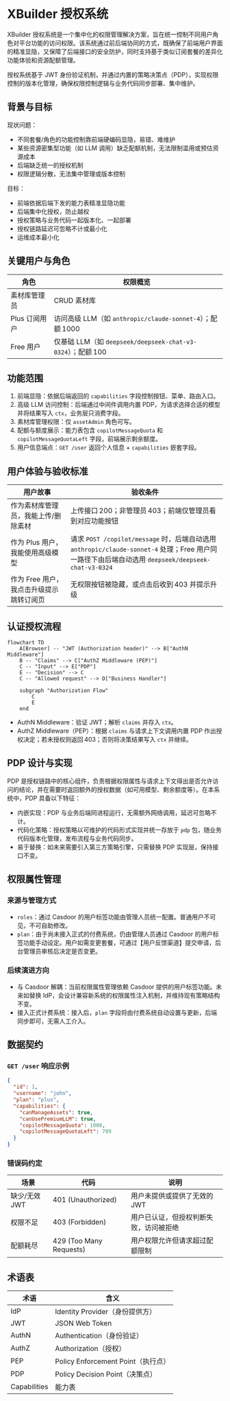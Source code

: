 # XBuilder 授权系统

XBuilder 授权系统是一个集中化的权限管理解决方案，旨在统一控制不同用户角色对平台功能的访问权限。该系统通过前后端协同的方式，既确保了前端用户界面的精准显隐，又保障了后端接口的安全防护，同时支持基于类似订阅套餐的差异化功能体验和资源配额管理。

授权系统基于 JWT 身份验证机制，并通过内置的策略决策点（PDP），实现权限控制的版本化管理，确保权限控制逻辑与业务代码同步部署、集中维护。

## 背景与目标

现状问题：

  - 不同套餐/角色的功能控制靠前端硬编码显隐，易错、难维护
  - 某些资源密集型功能（如 LLM 调用）缺乏配额机制，无法限制滥用或预估资源成本
  - 后端缺乏统一的授权机制
  - 权限逻辑分散，无法集中管理或版本控制

目标：

  - 前端依据后端下发的能力表精准显隐功能
  - 后端集中化授权，防止越权
  - 授权策略与业务代码一起版本化、一起部署
  - 授权链路延迟可忽略不计或最小化
  - 运维成本最小化

## 关键用户与角色

| 角色 | 权限概览 |
| - | - |
| 素材库管理员 | CRUD 素材库 |
| Plus 订阅用户 | 访问高级 LLM（如 `anthropic/claude-sonnet-4`）；配额 1000 |
| Free 用户 | 仅基础 LLM（如 `deepseek/deepseek-chat-v3-0324`）；配额 100 |

## 功能范围

1. 前端显隐：依据后端返回的 `capabilities` 字段控制按钮、菜单、路由入口。
2. 高级 LLM 访问控制：后端通过中间件调用内置 PDP，为请求选择合适的模型并将结果写入 `ctx`，业务层只消费字段。
3. 素材库管理权限：仅 `assetAdmin` 角色可写。
4. 配额与额度展示：能力表包含 `copilotMessageQuota` 和 `copilotMessageQuotaLeft` 字段，前端展示剩余额度。
5. 用户信息端点：`GET /user` 返回个人信息 + `capabilities` 嵌套字段。

## 用户体验与验收标准

| 用户故事 | 验收条件 |
| - | - |
| 作为素材库管理员，我能上传/删除素材 | 上传接口 200；非管理员 403；前端仅管理员看到对应功能按钮 |
| 作为 Plus 用户，我能使用高级模型 | 请求 `POST /copilot/message` 时，后端自动选用 `anthropic/claude-sonnet-4` 处理；Free 用户同一路径下由后端自动选用 `deepseek/deepseek-chat-v3-0324` |
| 作为 Free 用户，我点击升级提示跳转订阅页 | 无权限按钮被隐藏，或点击后收到 403 并提示升级 |

## 认证授权流程

```mermaid
flowchart TD
    A[Browser] -- "JWT (Authorization header)" --> B["AuthN Middleware"]
    B -- "Claims" --> C["AuthZ Middleware (PEP)"]
    C -- "Input" --> E["PDP"]
    E -- "Decision" --> C
    C -- "Allowed request" --> D["Business Handler"]

    subgraph "Authorization Flow"
        C
        E
    end
```

- AuthN Middleware：验证 JWT；解析 `claims` 并存入 `ctx`。
- AuthZ Middleware（PEP）：根据 `claims` 与请求上下文调用内置 PDP 作出授权决定；若未授权则返回 403；否则将决策结果写入 `ctx` 并继续。

## PDP 设计与实现

PDP 是授权链路中的核心组件，负责根据权限属性与请求上下文得出是否允许访问的结论，并在需要时返回额外的授权数据（如可用模型、剩余额度等）。在本系统中，PDP 具备以下特征：

- 内嵌实现：PDP 与业务后端同进程运行，无需额外网络调用，延迟可忽略不计。
- 代码化策略：授权策略以可维护的代码形式实现并统一存放于 `pdp` 包，随业务代码版本化管理，发布流程与业务代码同步。
- 易于替换：如未来需要引入第三方策略引擎，只需替换 PDP 实现层，保持接口不变。

## 权限属性管理

### 来源与管理方式

- `roles`：通过 Casdoor 的用户标签功能由管理人员统一配置。普通用户不可见，不可自助修改。
- `plan`：由于尚未接入正式的付费系统，仍由管理人员通过 Casdoor 的用户标签功能手动设定。用户如需变更套餐，可通过【用户反馈渠道】提交申请，后台管理员审核后决定是否变更。

### 后续演进方向

- 与 Casdoor 解耦：当前权限属性管理依赖 Casdoor 提供的用户标签功能。未来如替换 IdP，会设计兼容新系统的权限属性注入机制，并维持现有策略结构不变。
- 接入正式计费系统：接入后，`plan` 字段将由付费系统自动设置与更新，后端同步即可，无需人工介入。

## 数据契约

### `GET /user` 响应示例

```json
{
  "id": 1,
  "username": "john",
  "plan": "plus",
  "capabilities": {
    "canManageAssets": true,
    "canUsePremiumLLM": true,
    "copilotMessageQuota": 1000,
    "copilotMessageQuotaLeft": 789
  }
}
```

### 错误码约定

| 场景 | 代码 | 说明 |
| - | - | - |
| 缺少/无效 JWT | 401 (Unauthorized) | 用户未提供或提供了无效的 JWT |
| 权限不足 | 403 (Forbidden) | 用户已认证，但授权判断失败，访问被拒绝 |
| 配额耗尽 | 429 (Too Many Requests) | 用户权限允许但请求超过配额限制 |

## 术语表

| 术语 | 含义 |
| - | - |
| IdP | Identity Provider（身份提供方） |
| JWT | JSON Web Token |
| AuthN | Authentication（身份验证） |
| AuthZ | Authorization（授权） |
| PEP | Policy Enforcement Point（执行点） |
| PDP | Policy Decision Point（决策点） |
| Capabilities | 能力表 |
